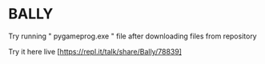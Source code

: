 # BALLY


Try running " pygameprog.exe " file after downloading files from repository


Try it here live [https://repl.it/talk/share/Bally/78839]

